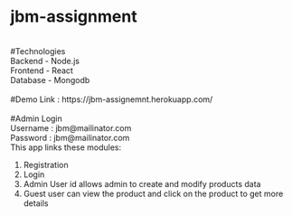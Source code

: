 # jbm-assignment
<br />
#Technologies
<br />
Backend - Node.js
<br />
Frontend - React
<br />
Database - Mongodb
<br />
<br />
#Demo Link : https://jbm-assignemnt.herokuapp.com/
<br />
<br />
#Admin Login
<br />
Username : jbm@mailinator.com
<br />
Password : jbm@mailinator.com
<br />
This app links these modules:

 1. Registration 
 2. Login
 3. Admin User id allows admin to create and modify products data 
 4. Guest user can view the product and click on the product to get more details 
 
 
